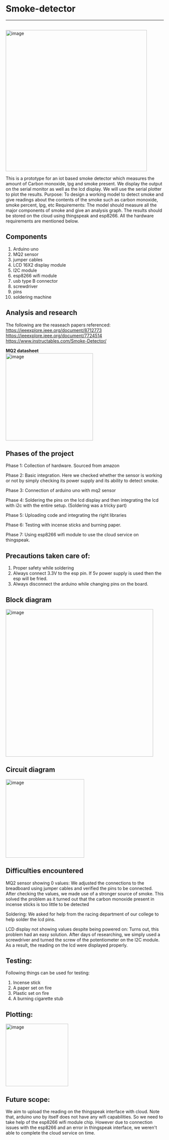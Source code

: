 # Smoke-detector
<hr>

<br>
<img width="450" alt="image" src="https://user-images.githubusercontent.com/68846562/206907669-76e25bbd-0210-47be-8764-59712371f6b7.png">

<br>

<p>
This is a prototype for an iot based smoke detector which measures the amount of Carbon monoxide, lpg and smoke present. We display the output on the serial monitor as well as the lcd display. We will use the serial plotter to plot the results.
Purpose: To design a working model to detect smoke and give readings about the contents of the smoke such as carbon monoxide, smoke percent, lpg, etc
Requirements: The model should measure all the major components of smoke and give an analysis graph. The results should be stored on the cloud using thingspeak and esp8266. All the hardware requirements are mentioned below.


</p>

## Components
1. Arduino uno
2. MQ2 sensor
3. jumper cables
4. LCD 16X2 display module
5. I2C module
6. esp8266 wifi module
7. usb type B connector
8. screwdriver
9. pins
10. soldering machine

## Analysis and research
The following are the reaseach papers referenced: <br>
https://ieeexplore.ieee.org/document/8712773 <br>
https://ieeexplore.ieee.org/document/7724514 <br>
https://www.instructables.com/Smoke-Detector/ <br>

<b>MQ2 datasheet</b> <br>
<img width="278" alt="image" src="https://user-images.githubusercontent.com/68846562/206907632-8200fbc5-e6cb-4169-a269-64d16c0fef2f.png">

## Phases of the project
Phase 1: Collection of hardware. Sourced from amazon

Phase 2: Basic integration. Here we checked whether the sensor is working or not by simply checking its power supply and its ability to detect smoke.

Phase 3: Connection of arduino uno with mq2 sensor

Phase 4: Soldering the pins on the lcd display and then integrating the lcd with i2c with the entire setup. (Soldering was a tricky part)

Phase 5: Uploading code and integrating the right libraries

Phase 6: Testing with incense sticks and burning paper.

Phase 7: Using esp8266 wifi module to use the cloud service on thingspeak.


## Precautions taken care of:

1. Proper safety while soldering
2. Always connect 3.3V to the esp pin. If 5v power supply is used then the esp will be fried.
3. Always disconnect the arduino while changing pins on the board.

## Block diagram

<img width="470" alt="image" src="https://user-images.githubusercontent.com/68846562/206908157-17d7da56-bc3d-4800-8943-acac6b5fdd43.png">


## Circuit diagram
<img width="250" alt="image" src="https://user-images.githubusercontent.com/68846562/206908504-92af92fd-2b4e-496c-85b5-6ce410023f8b.png">


## Difficulties encountered
MQ2 sensor showing 0 values:
We adjusted the connections to the breadboard using jumper cables and verified the pins to be connected. After checking the values, we made use of a stronger source of smoke. This solved the problem as it turned out that the carbon monoxide present in incense sticks is too little to be detected


Soldering:
We asked for help from the racing department of our college to help solder the lcd pins.


LCD display not showing values despite being powered on:
Turns out, this problem had an easy solution. After days of researching, we simply used a screwdriver and turned the screw of the potentiometer on the I2C module. As a result, the reading on the lcd were displayed properly.


## Testing:
Following things can be used for testing:
1. Incense stick
2. A paper set on fire
3. Plastic set on fire
4. A burning cigarette stub



## Plotting:
<img width="199" alt="image" src="https://user-images.githubusercontent.com/68846562/206908347-57556308-d47b-4ecd-a71b-f519d7bd1afb.png">


## Future scope:
We aim to upload the reading on the thingspeak interface with cloud. Note that, arduino uno by itself does not have any wifi capabilities. So we need to take help of the esp8266 wifi module chip. However due to connection issues with the esp8266 and an error in thingspeak interface, we weren't able to complete the cloud service on time.


